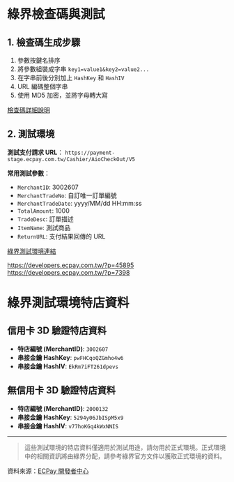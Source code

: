 # 綠界檢查碼與測試

## 1. 檢查碼生成步驟

1. 參數按鍵名排序
2. 將參數組裝成字串 `key1=value1&key2=value2...`
3. 在字串前後分別加上 `HashKey` 和 `HashIV`
4. URL 編碼整個字串
5. 使用 MD5 加密，並將字母轉大寫

[檢查碼詳細說明](https://developers.ecpay.com.tw/?p=2902)

## 2. 測試環境

**測試支付請求 URL**：
`https://payment-stage.ecpay.com.tw/Cashier/AioCheckOut/V5`

**常用測試參數**：
- `MerchantID`: 3002607
- `MerchantTradeNo`: 自訂唯一訂單編號
- `MerchantTradeDate`: yyyy/MM/dd HH:mm:ss
- `TotalAmount`: 1000
- `TradeDesc`: 訂單描述
- `ItemName`: 測試商品
- `ReturnURL`: 支付結果回傳的 URL

[綠界測試環境連結](https://payment-stage.ecpay.com.tw/Cashier/AioCheckOut/V5)


https://developers.ecpay.com.tw/?p=45895
https://developers.ecpay.com.tw/?p=7398


# 綠界測試環境特店資料

## 信用卡 3D 驗證特店資料

- **特店編號 (MerchantID)**: `3002607`
- **串接金鑰 HashKey**: `pwFHCqoQZGmho4w6`
- **串接金鑰 HashIV**: `EkRm7iFT261dpevs`

## 無信用卡 3D 驗證特店資料

- **特店編號 (MerchantID)**: `2000132`
- **串接金鑰 HashKey**: `5294y06JbISpM5x9`
- **串接金鑰 HashIV**: `v77hoKGq4kWxNNIS`

---

> 這些測試環境的特店資料僅適用於測試用途，請勿用於正式環境。正式環境中的相關資訊將由綠界分配，請參考綠界官方文件以獲取正式環境的資料。

資料來源：[ECPay 開發者中心](https://developers.ecpay.com.tw/)






